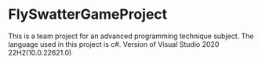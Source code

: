 # FlySwatterGameProject
This is a team project for an advanced programming technique subject. The language used in this project is c#.
Version of Visual Studio 2020 22H2(10.0.22621.0)
